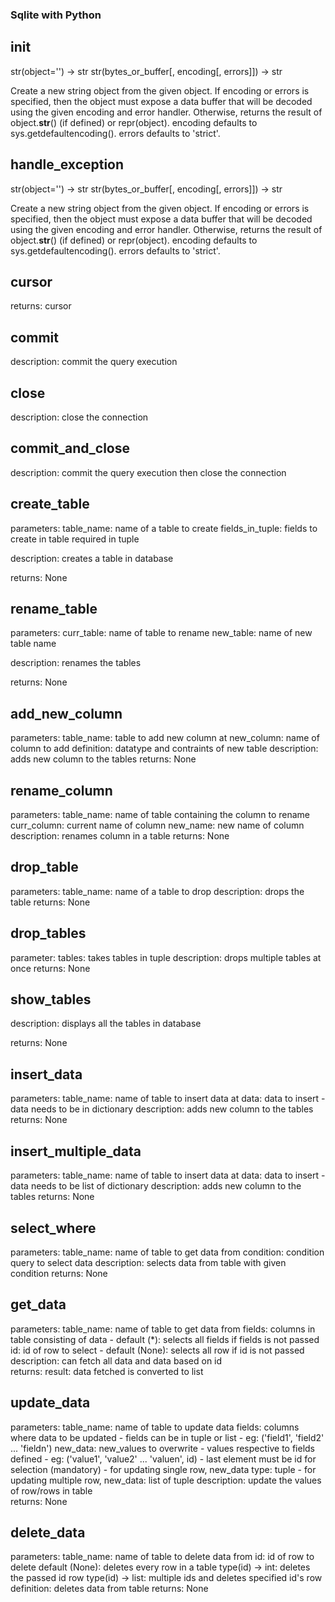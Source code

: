 ### Sqlite with Python

## __init__
str(object='') -> str
str(bytes_or_buffer[, encoding[, errors]]) -> str

Create a new string object from the given object. If encoding or
errors is specified, then the object must expose a data buffer
that will be decoded using the given encoding and error handler.
Otherwise, returns the result of object.__str__() (if defined)
or repr(object).
encoding defaults to sys.getdefaultencoding().
errors defaults to 'strict'.

## handle_exception
str(object='') -> str
str(bytes_or_buffer[, encoding[, errors]]) -> str

Create a new string object from the given object. If encoding or
errors is specified, then the object must expose a data buffer
that will be decoded using the given encoding and error handler.
Otherwise, returns the result of object.__str__() (if defined)
or repr(object).
encoding defaults to sys.getdefaultencoding().
errors defaults to 'strict'.

## cursor
returns:
    cursor

## commit
description:
    commit the query execution

## close
description: 
    close the connection

## commit_and_close
description:
    commit the query execution then close the connection

## create_table
 parameters:
    table_name: name of a table to create
    fields_in_tuple: fields to create in table required in tuple

description:
    creates a table in database

returns:
    None

## rename_table
parameters: 
    curr_table: name of table to rename
    new_table: name of new table name

description:
    renames the tables

returns:
    None

## add_new_column
parameters: 
    table_name: table to add new column at
    new_column: name of column to add
    definition: datatype and contraints of new table
description:
    adds new column to the tables
returns:
    None

## rename_column
parameters: 
    table_name: name of table containing the column to rename
    curr_column: current name of column
    new_name: new name of column
description:
    renames column in a table
returns:
    None

## drop_table
parameters:
    table_name: name of a table to drop
description:
    drops the table
returns:
    None

## drop_tables
parameter:
    tables: takes tables in tuple
description:
    drops multiple tables at once
returns:
    None

## show_tables
description: 
    displays all the tables in database

returns:
    None

## insert_data
parameters: 
    table_name: name of table to insert data at
    data: data to insert
        - data needs to be in dictionary 
description:
    adds new column to the tables
returns:
    None

## insert_multiple_data
parameters: 
    table_name: name of table to insert data at
    data: data to insert
        - data needs to be list of dictionary 
description:
    adds new column to the tables
returns:
    None

## select_where
parameters: 
    table_name: name of table to get data from
    condition: condition query to select data
description:
    selects data from table with given condition
returns:
    None

## get_data
parameters:
    table_name: name of table to get data from
    fields: columns in table consisting of data
        - default (*): selects all fields if fields is not passed
    id: id of row to select 
        - default (None): selects all row if id is not passed
description:
    can fetch all data and data based on id            
returns:
    result: data fetched is converted to list
        

## update_data
parameters:
    table_name: name of table to update data
    fields: columns where data to be updated
        - fields can be in tuple or list
        - eg: ('field1', 'field2' ... 'fieldn')
    new_data:  new_values to overwrite
        - values respective to fields defined
        - eg: ('value1', 'value2' ... 'valuen', id)
        - last element must be id for selection (mandatory)
        - for updating single row, new_data type: tuple
        - for updating multiple row, new_data: list of tuple
description:
    update the values of row/rows in table            
returns:
    None

## delete_data
parameters:
    table_name: name of table to delete data from
    id: id of row to delete
        default (None): deletes every row in a table
        type(id) -> int: deletes the passed id row
        type(id) -> list: multiple ids and deletes specified id's row
definition:
    deletes data from table
returns:
    None